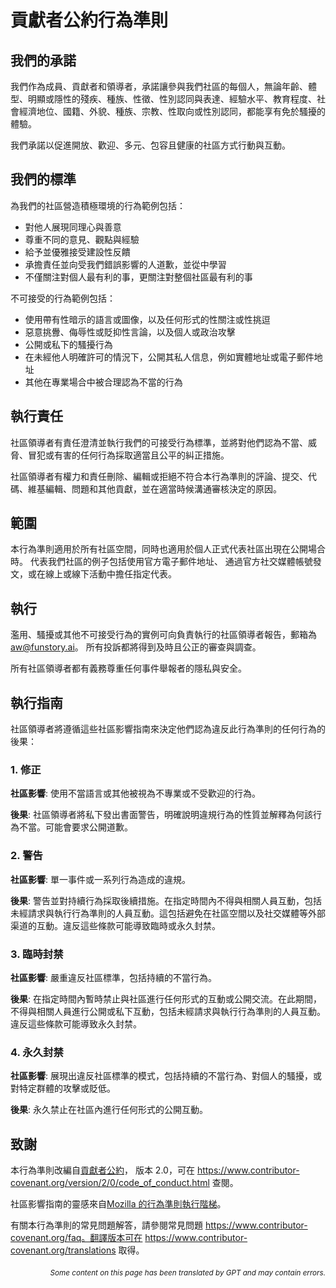 # 貢獻者公約行為準則

## 我們的承諾

我們作為成員、貢獻者和領導者，承諾讓參與我們社區的每個人，無論年齡、體型、明顯或隱性的殘疾、種族、性徵、性別認同與表達、經驗水平、教育程度、社會經濟地位、國籍、外貌、種族、宗教、性取向或性別認同，都能享有免於騷擾的體驗。

我們承諾以促進開放、歡迎、多元、包容且健康的社區方式行動與互動。

## 我們的標準

為我們的社區營造積極環境的行為範例包括：

* 對他人展現同理心與善意
* 尊重不同的意見、觀點與經驗
* 給予並優雅接受建設性反饋
* 承擔責任並向受我們錯誤影響的人道歉，並從中學習
* 不僅關注對個人最有利的事，更關注對整個社區最有利的事

不可接受的行為範例包括：

* 使用帶有性暗示的語言或圖像，以及任何形式的性關注或性挑逗
* 惡意挑釁、侮辱性或貶抑性言論，以及個人或政治攻擊
* 公開或私下的騷擾行為
* 在未經他人明確許可的情況下，公開其私人信息，例如實體地址或電子郵件地址
* 其他在專業場合中被合理認為不當的行為

## 執行責任

社區領導者有責任澄清並執行我們的可接受行為標準，並將對他們認為不當、威脅、冒犯或有害的任何行為採取適當且公平的糾正措施。

社區領導者有權力和責任刪除、編輯或拒絕不符合本行為準則的評論、提交、代碼、維基編輯、問題和其他貢獻，並在適當時候溝通審核決定的原因。

## 範圍

本行為準則適用於所有社區空間，同時也適用於個人正式代表社區出現在公開場合時。
代表我們社區的例子包括使用官方電子郵件地址、
通過官方社交媒體帳號發文，或在線上或線下活動中擔任指定代表。

## 執行

濫用、騷擾或其他不可接受行為的實例可向負責執行的社區領導者報告，郵箱為
aw@funstory.ai。
所有投訴都將得到及時且公正的審查與調查。

所有社區領導者都有義務尊重任何事件舉報者的隱私與安全。

## 執行指南

社區領導者將遵循這些社區影響指南來決定他們認為違反此行為準則的任何行為的後果：

### 1. 修正

**社區影響**: 使用不當語言或其他被視為不專業或不受歡迎的行為。

**後果**: 社區領導者將私下發出書面警告，明確說明違規行為的性質並解釋為何該行為不當。可能會要求公開道歉。

### 2. 警告

**社區影響**: 單一事件或一系列行為造成的違規。

**後果**: 警告並對持續行為採取後續措施。在指定時間內不得與相關人員互動，包括未經請求與執行行為準則的人員互動。這包括避免在社區空間以及社交媒體等外部渠道的互動。違反這些條款可能導致臨時或永久封禁。

### 3. 臨時封禁

**社區影響**: 嚴重違反社區標準，包括持續的不當行為。

**後果**: 在指定時間內暫時禁止與社區進行任何形式的互動或公開交流。在此期間，不得與相關人員進行公開或私下互動，包括未經請求與執行行為準則的人員互動。違反這些條款可能導致永久封禁。

### 4. 永久封禁

**社區影響**: 展現出違反社區標準的模式，包括持續的不當行為、對個人的騷擾，或對特定群體的攻擊或貶低。

**後果**: 永久禁止在社區內進行任何形式的公開互動。

## 致謝

本行為準則改編自[貢獻者公約][homepage]，
版本 2.0，可在
https://www.contributor-covenant.org/version/2/0/code_of_conduct.html 查閱。

社區影響指南的靈感來自[Mozilla 的行為準則執行階梯](https://github.com/mozilla/diversity)。

[homepage]: https://www.contributor-covenant.org

有關本行為準則的常見問題解答，請參閱常見問題
https://www.contributor-covenant.org/faq。翻譯版本可在
https://www.contributor-covenant.org/translations 取得。

<div align="right"> 
<h6><small>Some content on this page has been translated by GPT and may contain errors.</small></h6>